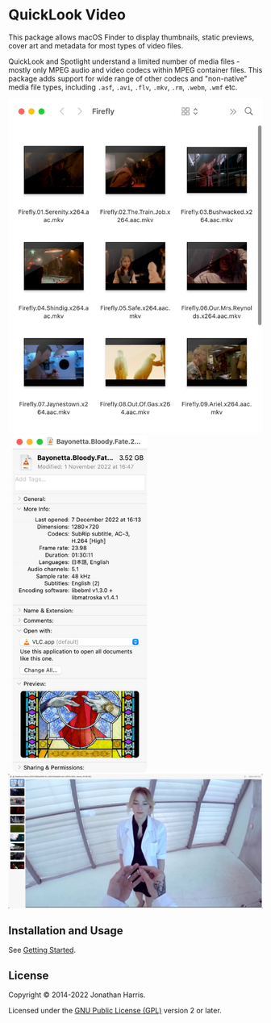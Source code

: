 QuickLook Video
===============

This package allows macOS Finder to display thumbnails, static previews, cover art and metadata for most types of video files.

QuickLook and Spotlight understand a limited number of media files - mostly only MPEG audio and video codecs within MPEG container files. This package adds support for wide range of other codecs and "non-native" media file types, including `.asf`, `.avi`, `.flv`, `.mkv`, `.rm`, `.webm`, `.wmf` etc.

<img src="img/finder.jpeg" alt="Finder" width="508"/> &nbsp; <img src="img/info.jpeg" alt="Finder Info" width="267"/>
<img src="img/preview.jpeg" alt="QuickLook preview" width="962"/>

Installation and Usage
----------------------
See [Getting Started](https://github.com/Marginal/QLVideo/wiki/Getting-Started).

License
-------
Copyright © 2014-2022 Jonathan Harris.

Licensed under the [GNU Public License (GPL)](http://www.gnu.org/licenses/gpl-2.0.html) version 2 or later.
